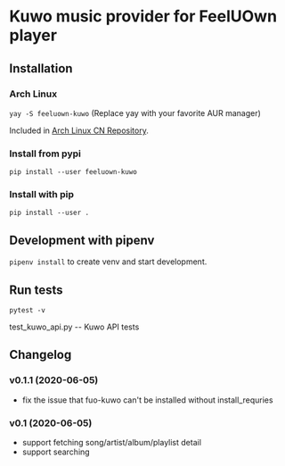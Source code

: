 # Kuwo music provider for FeelUOwn player

## Installation

### Arch Linux
`yay -S feeluown-kuwo` (Replace yay with your favorite AUR manager)

Included in [Arch Linux CN Repository](https://www.archlinuxcn.org/archlinux-cn-repo-and-mirror/).

### Install from pypi
`pip install --user feeluown-kuwo`

### Install with pip
`pip install --user .`

## Development with pipenv
`pipenv install` to create venv and start development.

## Run tests
`pytest -v`

test_kuwo_api.py -- Kuwo API tests

## Changelog

### v0.1.1 (2020-06-05)
* fix the issue that fuo-kuwo can't be installed without install_requries

### v0.1 (2020-06-05)
* support fetching song/artist/album/playlist detail
* support searching
